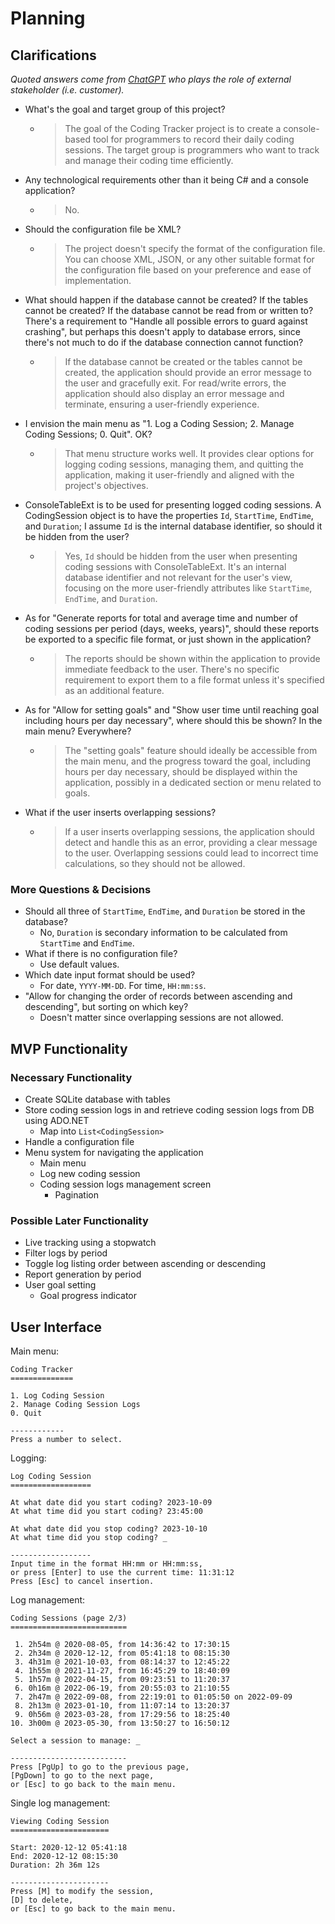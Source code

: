 # Planning

## Clarifications
*Quoted answers come from [ChatGPT](https://chat.openai.com/) who plays the role of external stakeholder (i.e. customer).*

- What's the goal and target group of this project?
  - >The goal of the Coding Tracker project is to create a console-based tool for programmers to record their daily coding sessions. The target group is programmers who want to track and manage their coding time efficiently.
- Any technological requirements other than it being C# and a console application?
  - >No.
- Should the configuration file be XML?
  - >The project doesn't specify the format of the configuration file. You can choose XML, JSON, or any other suitable format for the configuration file based on your preference and ease of implementation.
- What should happen if the database cannot be created? If the tables cannot be created? If the database cannot be read from or written to? There's a requirement to "Handle all possible errors to guard against crashing", but perhaps this doesn't apply to database errors, since there's not much to do if the database connection cannot function?
  - >If the database cannot be created or the tables cannot be created, the application should provide an error message to the user and gracefully exit. For read/write errors, the application should also display an error message and terminate, ensuring a user-friendly experience.
- I envision the main menu as "1. Log a Coding Session; 2. Manage Coding Sessions; 0. Quit". OK?
  - >That menu structure works well. It provides clear options for logging coding sessions, managing them, and quitting the application, making it user-friendly and aligned with the project's objectives.
- ConsoleTableExt is to be used for presenting logged coding sessions. A CodingSession object is to have the properties `Id`, `StartTime`, `EndTime`, and `Duration`; I assume `Id` is the internal database identifier, so should it be hidden from the user?
  - >Yes, `Id` should be hidden from the user when presenting coding sessions with ConsoleTableExt. It's an internal database identifier and not relevant for the user's view, focusing on the more user-friendly attributes like `StartTime`, `EndTime`, and `Duration`.
- As for "Generate reports for total and average time and number of coding sessions per period (days, weeks, years)", should these reports be exported to a specific file format, or just shown in the application?
  - >The reports should be shown within the application to provide immediate feedback to the user. There's no specific requirement to export them to a file format unless it's specified as an additional feature.
- As for "Allow for setting goals" and "Show user time until reaching goal including hours per day necessary", where should this be shown? In the main menu? Everywhere?
  - >The "setting goals" feature should ideally be accessible from the main menu, and the progress toward the goal, including hours per day necessary, should be displayed within the application, possibly in a dedicated section or menu related to goals.
- What if the user inserts overlapping sessions?
  - >If a user inserts overlapping sessions, the application should detect and handle this as an error, providing a clear message to the user. Overlapping sessions could lead to incorrect time calculations, so they should not be allowed.

### More Questions & Decisions
- Should all three of `StartTime`, `EndTime`, and `Duration` be stored in the database?
  - No, `Duration` is secondary information to be calculated from `StartTime` and `EndTime`.
- What if there is no configuration file?
  - Use default values.
- Which date input format should be used?
  - For date, `YYYY-MM-DD`. For time, `HH:mm:ss`.
- "Allow for changing the order of records between ascending and descending", but sorting on which key?
  - Doesn't matter since overlapping sessions are not allowed.

## MVP Functionality

### Necessary Functionality
- Create SQLite database with tables
- Store coding session logs in and retrieve coding session logs from DB using ADO.NET
  - Map into `List<CodingSession>`
- Handle a configuration file
- Menu system for navigating the application
  - Main menu
  - Log new coding session
  - Coding session logs management screen
    - Pagination

### Possible Later Functionality
- Live tracking using a stopwatch
- Filter logs by period
- Toggle log listing order between ascending or descending
- Report generation by period
- User goal setting
  - Goal progress indicator

## User Interface
Main menu:
```text
Coding Tracker
==============

1. Log Coding Session
2. Manage Coding Session Logs
0. Quit

------------
Press a number to select.
```

Logging:
```text
Log Coding Session
==================

At what date did you start coding? 2023-10-09
At what time did you start coding? 23:45:00

At what date did you stop coding? 2023-10-10
At what time did you stop coding? _

------------------
Input time in the format HH:mm or HH:mm:ss,
or press [Enter] to use the current time: 11:31:12
Press [Esc] to cancel insertion.
```

Log management:
```text
Coding Sessions (page 2/3)
==========================

 1. 2h54m @ 2020-08-05, from 14:36:42 to 17:30:15
 2. 2h34m @ 2020-12-12, from 05:41:18 to 08:15:30
 3. 4h31m @ 2021-10-03, from 08:14:37 to 12:45:22
 4. 1h55m @ 2021-11-27, from 16:45:29 to 18:40:09
 5. 1h57m @ 2022-04-15, from 09:23:51 to 11:20:37
 6. 0h16m @ 2022-06-19, from 20:55:03 to 21:10:55
 7. 2h47m @ 2022-09-08, from 22:19:01 to 01:05:50 on 2022-09-09
 8. 2h13m @ 2023-01-10, from 11:07:14 to 13:20:37
 9. 0h56m @ 2023-03-28, from 17:29:56 to 18:25:40
10. 3h00m @ 2023-05-30, from 13:50:27 to 16:50:12

Select a session to manage: _

--------------------------
Press [PgUp] to go to the previous page,
[PgDown] to go to the next page,
or [Esc] to go back to the main menu.
```

Single log management:
```text
Viewing Coding Session
======================

Start: 2020-12-12 05:41:18
End: 2020-12-12 08:15:30
Duration: 2h 36m 12s

----------------------
Press [M] to modify the session,
[D] to delete,
or [Esc] to go back to the main menu.
```
